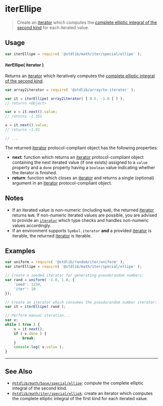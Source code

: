 <!--

@license Apache-2.0

Copyright (c) 2020 The Stdlib Authors.

Licensed under the Apache License, Version 2.0 (the "License");
you may not use this file except in compliance with the License.
You may obtain a copy of the License at

   http://www.apache.org/licenses/LICENSE-2.0

Unless required by applicable law or agreed to in writing, software
distributed under the License is distributed on an "AS IS" BASIS,
WITHOUT WARRANTIES OR CONDITIONS OF ANY KIND, either express or implied.
See the License for the specific language governing permissions and
limitations under the License.

-->

# iterEllipe

> Create an [iterator][mdn-iterator-protocol] which computes the [complete elliptic integral of the second kind][@stdlib/math/base/special/ellipe] for each iterated value.

<!-- Section to include introductory text. Make sure to keep an empty line after the intro `section` element and another before the `/section` close. -->

<section class="intro">

</section>

<!-- /.intro -->

<!-- Package usage documentation. -->

<section class="usage">

## Usage

```javascript
var iterEllipe = require( '@stdlib/math/iter/special/ellipe' );
```

#### iterEllipe( iterator )

Returns an [iterator][mdn-iterator-protocol] which iteratively computes the [complete elliptic integral of the second kind][@stdlib/math/base/special/ellipe].

```javascript
var array2iterator = require( '@stdlib/array/to-iterator' );

var it = iterEllipe( array2iterator( [ 0.5, -1.0 ] ) );
// returns <Object>

var v = it.next().value;
// returns ~1.351

v = it.next().value;
// returns ~1.91

// ...
```

The returned [iterator][mdn-iterator-protocol] protocol-compliant object has the following properties:

-   **next**: function which returns an [iterator][mdn-iterator-protocol] protocol-compliant object containing the next iterated value (if one exists) assigned to a `value` property and a `done` property having a `boolean` value indicating whether the iterator is finished.
-   **return**: function which closes an [iterator][mdn-iterator-protocol] and returns a single (optional) argument in an [iterator][mdn-iterator-protocol] protocol-compliant object.

</section>

<!-- /.usage -->

<!-- Package usage notes. Make sure to keep an empty line after the `section` element and another before the `/section` close. -->

<section class="notes">

## Notes

-   If an iterated value is non-numeric (including `NaN`), the returned [iterator][mdn-iterator-protocol] returns `NaN`. If non-numeric iterated values are possible, you are advised to provide an [`iterator`][mdn-iterator-protocol] which type checks and handles non-numeric values accordingly.
-   If an environment supports `Symbol.iterator` **and** a provided [iterator][mdn-iterator-protocol] is iterable, the returned [iterator][mdn-iterator-protocol] is iterable.

</section>

<!-- /.notes -->

<!-- Package usage examples. -->

<section class="examples">

## Examples

<!-- eslint no-undef: "error" -->

```javascript
var uniform = require( '@stdlib/random/iter/uniform' );
var iterEllipe = require( '@stdlib/math/iter/special/ellipe' );

// Create a seeded iterator for generating pseudorandom numbers:
var rand = uniform( -1.0, 1.0, {
    'seed': 1234,
    'iter': 10
});

// Create an iterator which consumes the pseudorandom number iterator:
var it = iterEllipe( rand );

// Perform manual iteration...
var v;
while ( true ) {
    v = it.next();
    if ( v.done ) {
        break;
    }
    console.log( v.value );
}
```

</section>

<!-- /.examples -->

<!-- Section to include cited references. If references are included, add a horizontal rule *before* the section. Make sure to keep an empty line after the `section` element and another before the `/section` close. -->

<section class="references">

</section>

<!-- /.references -->

<!-- Section for related `stdlib` packages. Do not manually edit this section, as it is automatically populated. -->

<section class="related">

* * *

## See Also

-   <span class="package-name">[`@stdlib/math/base/special/ellipe`][@stdlib/math/base/special/ellipe]</span><span class="delimiter">: </span><span class="description">compute the complete elliptic integral of the second kind.</span>
-   <span class="package-name">[`@stdlib/math/iter/special/ellipk`][@stdlib/math/iter/special/ellipk]</span><span class="delimiter">: </span><span class="description">create an iterator which computes the complete elliptic integral of the first kind for each iterated value.</span>

</section>

<!-- /.related -->

<!-- Section for all links. Make sure to keep an empty line after the `section` element and another before the `/section` close. -->

<section class="links">

[mdn-iterator-protocol]: https://developer.mozilla.org/en-US/docs/Web/JavaScript/Reference/Iteration_protocols#The_iterator_protocol

<!-- <related-links> -->

[@stdlib/math/base/special/ellipe]: https://github.com/stdlib-js/stdlib/tree/develop/lib/node_modules/%40stdlib/math/base/special/ellipe

[@stdlib/math/iter/special/ellipk]: https://github.com/stdlib-js/stdlib/tree/develop/lib/node_modules/%40stdlib/math/iter/special/ellipk

<!-- </related-links> -->

</section>

<!-- /.links -->
